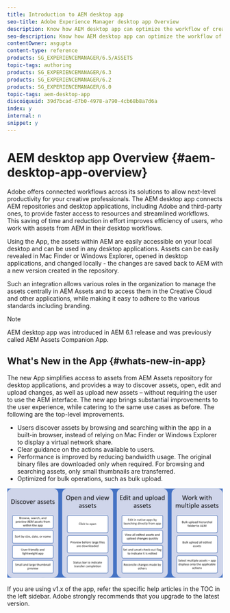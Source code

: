 ```yaml
---
title: Introduction to AEM desktop app
seo-title: Adobe Experience Manager desktop app Overview
description: Know how AEM desktop app can optimize the workflow of creative users when using enterprise assets directly from their desktop.
seo-description: Know how AEM desktop app can optimize the workflow of creative users when using enterprise assets directly from their desktop.
contentOwner: asgupta
content-type: reference
products: SG_EXPERIENCEMANAGER/6.5/ASSETS
topic-tags: authoring
products: SG_EXPERIENCEMANAGER/6.3
products: SG_EXPERIENCEMANAGER/6.2
products: SG_EXPERIENCEMANAGER/6.0
topic-tags: aem-desktop-app
discoiquuid: 39d7bcad-d7b0-4978-a790-4cb68b8a7d6a
index: y
internal: n
snippet: y
---
```


# AEM desktop app Overview {#aem-desktop-app-overview}

Adobe offers connected workflows across its solutions to allow next-level productivity for your creative professionals. The AEM desktop app connects AEM repositories and desktop applications, including Adobe and third-party ones, to provide faster access to resources and streamlined workflows. This saving of time and reduction in effort improves efficiency of users, who work with assets from AEM in their desktop workflows.

Using the App, the assets within AEM are easily accessible on your local desktop and can be used in any desktop applications. Assets can be easily revealed in Mac Finder or Windows Explorer, opened in desktop applications, and changed locally - the changes are saved back to AEM with a new version created in the repository.

Such an integration allows various roles in the organization to manage the assets centrally in AEM Assets and to access them in the Creative Cloud and other applications, while making it easy to adhere to the various standards including branding.

>[!NOTE]
>
>AEM desktop app was introduced in AEM 6.1 release and was previously called AEM Assets Companion App.

<!-- ## AEM Desktop app touch-points in the creative workflow {#aem-desktop-app-touch-points-in-the-creative-workflow}

AEM Desktop app, along with AEM Assets, integrates in your creative workflow and offers the following touchpoints.

![AEM Desktop app touch-points the creative workflow](assets/aem_desktopapp_workflow.png)

AEM Desktop app touch-points the creative workflow -->

## What's New in the App {#whats-new-in-app}

The new App simplifies access to assets from AEM Assets repository for desktop applications, and provides a way to discover assets, open, edit and upload changes, as well as upload new assets – without requiring the user to use the AEM interface. The new app brings substantial improvements to the user experience, while catering to the same use cases as before. The following are the top-level improvements.

* Users discover assets by browsing and searching within the app in a built-in browser, instead of relying on Mac Finder or Windows Explorer to display a virtual network share.
* Clear guidance on the actions available to users.
* Performance is improved by reducing bandwidth usage. The original binary files are downloaded only when required. For browsing and searching assets, only small thumbnails are transferred.
* Optimized for bulk operations, such as bulk upload.

![What's New in AEM desktop app](assets/whats-new-desktop-app-v2.png)

If you are using v1.x of the app, refer the specific help articles in the TOC in the left sidebar. Adobe strongly recommends that you upgrade to the latest version.